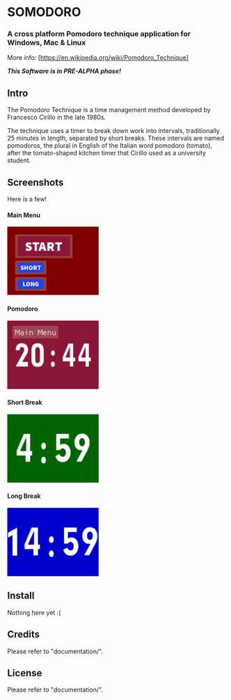 # SOMODORO
### A cross platform Pomodoro technique application for Windows, Mac & Linux

More info: [https://en.wikipedia.org/wiki/Pomodoro_Technique]

***This Software is in PRE-ALPHA phase!***

Intro
--------------
The Pomodoro Technique is a time management method developed by Francesco Cirillo 
in the late 1980s. 

The technique uses a timer to break down work into intervals, traditionally 
25 minutes in length, separated by short breaks. These intervals are named 
pomodoros, the plural in English of the Italian word pomodoro (tomato), after 
the tomato-shaped kitchen timer that Cirillo used as a university student.

Screenshots
--------------
Here is a few!

#### Main Menu
<img src="extras/github_readme_screenshots/1-main-menu.png" height="157" alt="1"/>


#### Pomodoro
<img src="extras/github_readme_screenshots/2-pomodoro.png" height="157" alt="2"/> 


#### Short Break
<img src="extras/github_readme_screenshots/3-short-break.png" height="157" alt="2"/> 


#### Long Break
<img src="extras/github_readme_screenshots/4-long-break.png" height="157" alt="2"/> 


Install
-------
Nothing here yet :(

Credits
-------
Please refer to "documentation/".

License
-------
Please refer to "documentation/".
